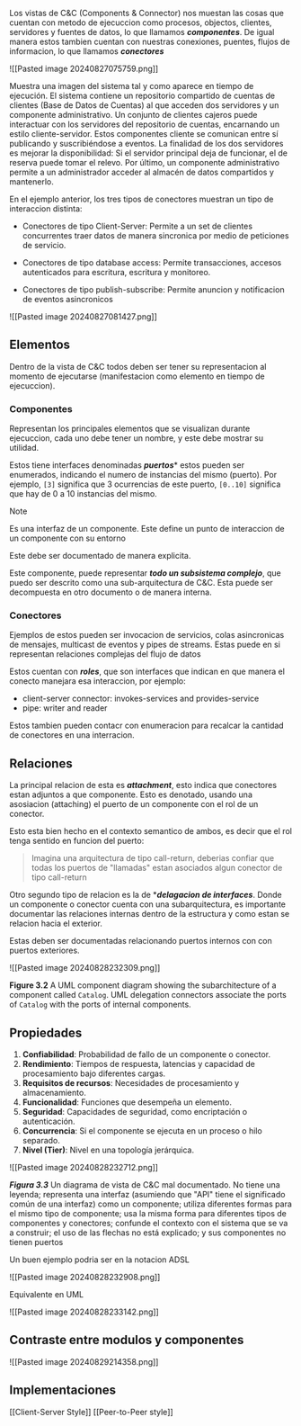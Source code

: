 Los vistas de C&C (Components & Connector) nos muestan las cosas que cuentan con metodo de ejecuccion como procesos, objectos, clientes, servidores y fuentes de datos, lo que llamamos ***componentes***. De igual manera estos tambien cuentan con nuestras conexiones, puentes, flujos de informacion, lo que llamamos ***conectores***

![[Pasted image 20240827075759.png]]

 Muestra una imagen del sistema tal y como aparece en tiempo de ejecución. El sistema contiene un repositorio compartido de cuentas de clientes (Base de Datos de Cuentas) al que acceden dos servidores y un componente administrativo. Un conjunto de clientes cajeros puede interactuar con los servidores del repositorio de cuentas, encarnando un estilo cliente-servidor. Estos componentes cliente se comunican entre sí publicando y suscribiéndose a eventos. La finalidad de los dos servidores es mejorar la disponibilidad: Si el servidor principal deja de funcionar, el de reserva puede tomar el relevo. Por último, un componente administrativo permite a un administrador acceder al almacén de datos compartidos y mantenerlo.

En el ejemplo anterior, los tres tipos de conectores muestran un tipo de interaccion distinta:

- Conectores de tipo Client-Server: Permite a un set de clientes concurrentes traer datos de manera sincronica por medio de peticiones de servicio.

- Conectores de tipo database access: Permite transacciones, accesos autenticados para escritura, escritura y monitoreo.

- Conectores de tipo publish-subscribe: Permite anuncion y notificacion de eventos asincronicos


![[Pasted image 20240827081427.png]]
## Elementos 

Dentro de la vista de C&C todos deben ser tener su representacion al momento de ejecutarse (manifestacion como elemento en tiempo de ejecuccion).

### Componentes
Representan los principales elementos que se visualizan durante ejecuccion, cada uno debe tener un nombre, y este debe mostrar su utilidad.

Estos tiene interfaces denominadas ***puertos**** estos pueden ser enumerados, indicando el numero de instancias del mismo (puerto). Por ejemplo, `[3]` significa que 3 ocurrencias de este puerto, `[0..10]` significa que hay de 0 a 10 instancias del mismo.

>[!NOTE]
>Es una interfaz de un componente. Este define un punto de interaccion de un componente con su entorno

Este debe ser documentado de manera explicita.

Este componente, puede representar ***todo un subsistema complejo***, que puedo ser descrito como una sub-arquitectura de C&C. Esta puede ser decompuesta en otro documento o de manera interna.

### Conectores
Ejemplos de estos pueden ser invocacion de servicios, colas asincronicas de mensajes, multicast de eventos y pipes de streams. Estas puede en si representan relaciones complejas del flujo de datos 

Estos cuentan con ***roles***, que son interfaces que indican en que manera el conecto manejara esa interaccion, por ejemplo:

- client-server connector: invokes-services and provides-service 
- pipe: writer and reader

Estos tambien pueden contacr con enumeracion para recalcar la cantidad de conectores en una interracion.

## Relaciones

La principal relacion de esta es ***attachment***, esto indica que conectores estan adjuntos a que componente. Esto es denotado, usando una asosiacion (attaching) el puerto de un componente con el rol de un conector.

Esto esta bien hecho en el contexto semantico de ambos, es decir que el rol tenga sentido en funcion del puerto:

> Imagina una arquitectura de tipo call-return, deberias confiar que todas los puertos de "llamadas" estan asociados algun conector de tipo call-return

Otro segundo tipo de relacion es la de ****delagacion de interfaces***. Donde un componente o conector cuenta con una subarquitectura, es importante documentar las relaciones internas dentro de la estructura y como estan se relacion hacia el exterior.

Estas deben ser documentadas relacionando puertos internos con con puertos exteriores.

![[Pasted image 20240828232309.png]]

**Figure 3.2** A UML component diagram showing the subarchitecture of a component called `Catalog`. UML delegation connectors associate the ports of `Catalog` with the ports of internal components.

## Propiedades

1. **Confiabilidad**: Probabilidad de fallo de un componente o conector.
2. **Rendimiento**: Tiempos de respuesta, latencias y capacidad de procesamiento bajo diferentes cargas.
3. **Requisitos de recursos**: Necesidades de procesamiento y almacenamiento.
4. **Funcionalidad**: Funciones que desempeña un elemento.
5. **Seguridad**: Capacidades de seguridad, como encriptación o autenticación.
6. **Concurrencia**: Si el componente se ejecuta en un proceso o hilo separado.
7. **Nivel (Tier)**: Nivel en una topología jerárquica.


![[Pasted image 20240828232712.png]]

***Figura 3.3*** Un diagrama de vista de C&C mal documentado. No tiene una leyenda; representa una interfaz (asumiendo que "API" tiene el significado común de una interfaz) como un componente; utiliza diferentes formas para el mismo tipo de componente; usa la misma forma para diferentes tipos de componentes y conectores; confunde el contexto con el sistema que se va a construir; el uso de las flechas no está explicado; y sus componentes no tienen puertos

Un buen ejemplo podria ser en la notacion ADSL

![[Pasted image 20240828232908.png]]

Equivalente en UML

![[Pasted image 20240828233142.png]]
## Contraste entre modulos y componentes

![[Pasted image 20240829214358.png]]


## Implementaciones 

[[Client-Server Style]]
[[Peer-to-Peer style]]